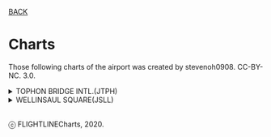 [BACK](index.md)

# Charts
Those following charts of the airport was created by stevenoh0908. CC-BY-NC. 3.0.

<details>
  <summary>TOPHON BRIDGE INTL.(JTPH)</summary>
  <img src="https://i.ibb.co/D4zvKG2/2.png" alt="JTPH Chart PNG">
  <p><a href="https://github.com/FlightLineCharts/flightlinecharts.github.io/raw/master/files/JTPH_AD%20Chart.pdf" target="_blank">AD Chart PDF</a></p>
</details>

<details>
  <summary>WELLINSAUL SQUARE(JSLL)</summary>
  <img src="https://i.ibb.co/D4zvKG2/2.png" alt="JSLL Chart PNG">
  <p><a href="https://github.com/FlightLineCharts/flightlinecharts.github.io/raw/master/files/JSLL_AD%20Chart.pdf" target="_blank">AD Chart PDF</a></p>
</details>

<br>

ⓒ FLIGHTLINECharts, 2020.
